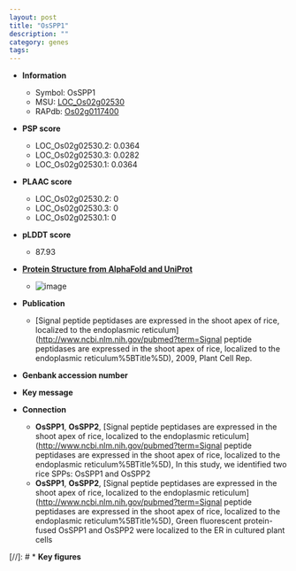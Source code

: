 ```yaml
---
layout: post
title: "OsSPP1"
description: ""
category: genes
tags: 
---
```


* **Information**  
    + Symbol: OsSPP1  
    + MSU: [LOC_Os02g02530](http://rice.plantbiology.msu.edu/cgi-bin/ORF_infopage.cgi?orf=LOC_Os02g02530)  
    + RAPdb: [Os02g0117400](http://rapdb.dna.affrc.go.jp/viewer/gbrowse_details/irgsp1?name=Os02g0117400)  

* **PSP score**  
    + LOC_Os02g02530.2: 0.0364 
    + LOC_Os02g02530.3: 0.0282 
    + LOC_Os02g02530.1: 0.0364 

* **PLAAC score**  
    + LOC_Os02g02530.2: 0 
    + LOC_Os02g02530.3: 0 
    + LOC_Os02g02530.1: 0 

* **pLDDT score**
    + 87.93

* **[Protein Structure from AlphaFold and UniProt](https://www.uniprot.org/uniprotkb/Q6ZGL9/entry#structure)**
    + ![image](https://ricepsp.github.io/images/Q6/AF-Q6ZGL9-F1.png)

* **Publication**  
    + [Signal peptide peptidases are expressed in the shoot apex of rice, localized to the endoplasmic reticulum](http://www.ncbi.nlm.nih.gov/pubmed?term=Signal peptide peptidases are expressed in the shoot apex of rice, localized to the endoplasmic reticulum%5BTitle%5D), 2009, Plant Cell Rep.

* **Genbank accession number**  

* **Key message**  

* **Connection**  
    + __OsSPP1__, __OsSPP2__, [Signal peptide peptidases are expressed in the shoot apex of rice, localized to the endoplasmic reticulum](http://www.ncbi.nlm.nih.gov/pubmed?term=Signal peptide peptidases are expressed in the shoot apex of rice, localized to the endoplasmic reticulum%5BTitle%5D), In this study, we identified two rice SPPs: OsSPP1 and OsSPP2
    + __OsSPP1__, __OsSPP2__, [Signal peptide peptidases are expressed in the shoot apex of rice, localized to the endoplasmic reticulum](http://www.ncbi.nlm.nih.gov/pubmed?term=Signal peptide peptidases are expressed in the shoot apex of rice, localized to the endoplasmic reticulum%5BTitle%5D), Green fluorescent protein-fused OsSPP1 and OsSPP2 were localized to the ER in cultured plant cells

[//]: # * **Key figures**  


